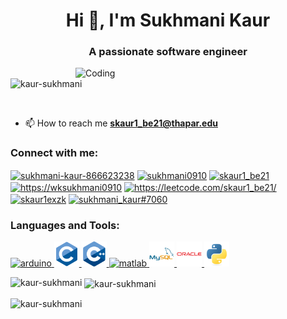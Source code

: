 <h1 align="center">Hi 👋, I'm Sukhmani Kaur</h1>
<h3 align="center">A passionate software engineer</h3>
<img align="right" alt="Coding" width="400" src="<iframe src="https://i.gifer.com/JXA0.gif">

<p align="left"> <img src="https://komarev.com/ghpvc/?username=kaur-sukhmani&label=Profile%20views&color=0e75b6&style=flat" alt="kaur-sukhmani" /> </p>

<p align="left"> <a href="https://twitter.com/" target="blank"><img src="https://img.shields.io/twitter/follow/?logo=twitter&style=for-the-badge" alt="" /></a> </p>

- 📫 How to reach me **skaur1_be21@thapar.edu**

<h3 align="left">Connect with me:</h3>
<p align="left">
<a href="https://linkedin.com/in/sukhmani-kaur-866623238" target="blank"><img align="center" src="https://raw.githubusercontent.com/rahuldkjain/github-profile-readme-generator/master/src/images/icons/Social/linked-in-alt.svg" alt="sukhmani-kaur-866623238" height="30" width="40" /></a>
<a href="https://kaggle.com/sukhmani0910" target="blank"><img align="center" src="https://raw.githubusercontent.com/rahuldkjain/github-profile-readme-generator/master/src/images/icons/Social/kaggle.svg" alt="sukhmani0910" height="30" width="40" /></a>
<a href="https://www.codechef.com/users/skaur1_be21" target="blank"><img align="center" src="https://cdn.jsdelivr.net/npm/simple-icons@3.1.0/icons/codechef.svg" alt="skaur1_be21" height="30" width="40" /></a>
<a href="https://www.hackerrank.com/https://wksukhmani0910" target="blank"><img align="center" src="https://raw.githubusercontent.com/rahuldkjain/github-profile-readme-generator/master/src/images/icons/Social/hackerrank.svg" alt="https://wksukhmani0910" height="30" width="40" /></a>
<a href="https://www.leetcode.com/https://leetcode.com/skaur1_be21/" target="blank"><img align="center" src="https://raw.githubusercontent.com/rahuldkjain/github-profile-readme-generator/master/src/images/icons/Social/leet-code.svg" alt="https://leetcode.com/skaur1_be21/" height="30" width="40" /></a>
<a href="https://auth.geeksforgeeks.org/user/skaur1exzk" target="blank"><img align="center" src="https://raw.githubusercontent.com/rahuldkjain/github-profile-readme-generator/master/src/images/icons/Social/geeks-for-geeks.svg" alt="skaur1exzk" height="30" width="40" /></a>
<a href="https://discord.gg/sukhmani_kaur#7060" target="blank"><img align="center" src="https://raw.githubusercontent.com/rahuldkjain/github-profile-readme-generator/master/src/images/icons/Social/discord.svg" alt="sukhmani_kaur#7060" height="30" width="40" /></a>
</p>

<h3 align="left">Languages and Tools:</h3>
<p align="left"> <a href="https://www.arduino.cc/" target="_blank" rel="noreferrer"> <img src="https://cdn.worldvectorlogo.com/logos/arduino-1.svg" alt="arduino" width="40" height="40"/> </a> <a href="https://www.cprogramming.com/" target="_blank" rel="noreferrer"> <img src="https://raw.githubusercontent.com/devicons/devicon/master/icons/c/c-original.svg" alt="c" width="40" height="40"/> </a> <a href="https://www.w3schools.com/cpp/" target="_blank" rel="noreferrer"> <img src="https://raw.githubusercontent.com/devicons/devicon/master/icons/cplusplus/cplusplus-original.svg" alt="cplusplus" width="40" height="40"/> </a> <a href="https://www.mathworks.com/" target="_blank" rel="noreferrer"> <img src="https://upload.wikimedia.org/wikipedia/commons/2/21/Matlab_Logo.png" alt="matlab" width="40" height="40"/> </a> <a href="https://www.mysql.com/" target="_blank" rel="noreferrer"> <img src="https://raw.githubusercontent.com/devicons/devicon/master/icons/mysql/mysql-original-wordmark.svg" alt="mysql" width="40" height="40"/> </a> <a href="https://www.oracle.com/" target="_blank" rel="noreferrer"> <img src="https://raw.githubusercontent.com/devicons/devicon/master/icons/oracle/oracle-original.svg" alt="oracle" width="40" height="40"/> </a> <a href="https://www.python.org" target="_blank" rel="noreferrer"> <img src="https://raw.githubusercontent.com/devicons/devicon/master/icons/python/python-original.svg" alt="python" width="40" height="40"/> </a> </p>

<p><img align="left" src="https://github-readme-stats.vercel.app/api/top-langs?username=kaur-sukhmani&show_icons=true&locale=en&layout=compact" alt="kaur-sukhmani" /></p>

<p>&nbsp;<img align="center" src="https://github-readme-stats.vercel.app/api?username=kaur-sukhmani&show_icons=true&locale=en" alt="kaur-sukhmani" /></p>

<p><img align="center" src="https://github-readme-streak-stats.herokuapp.com/?user=kaur-sukhmani&" alt="kaur-sukhmani" /></p>
